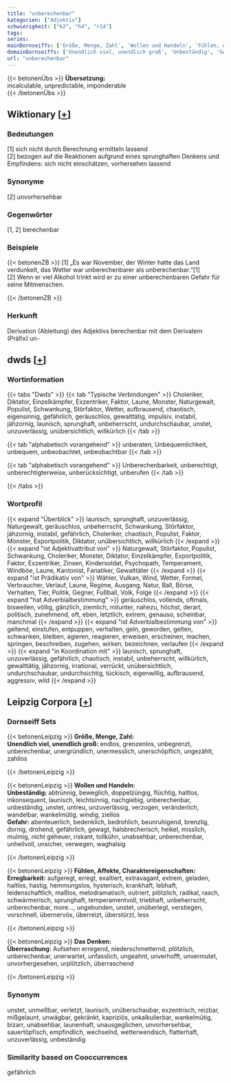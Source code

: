 ```yaml
---
title: "unberechenbar"
kategorien: ["Adjektiv"]
schwierigkeit: ["k2", "h4", "r14"]
tags:
series:
mainDornseiffs: ['Größe, Menge, Zahl', 'Wollen und Handeln', 'Fühlen, Affekte, Charaktereigenschaften', 'Das Denken']
domainDornseiffs: ['Unendlich viel, unendlich groß', 'Unbeständig', 'Gefahr', 'Erregbarkeit', 'Überraschung']
url: "unberechenbar"
---
```


{{< betonenÜbs >}}
**Übersetzung:**  
incalculable, unpredictable, imponderable  
{{< /betonenÜbs >}}

## Wiktionary [[+](https://de.wiktionary.org/wiki/unberechenbar)]

### Bedeutungen
[1] sich nicht durch Berechnung ermitteln lassend  
[2] bezogen auf die Reaktionen aufgrund eines sprunghaften Denkens und Empfindens: sich nicht einschätzen, vorhersehen lassend  

### Synonyme
[2] unvorhersehbar  

### Gegenwörter
[1, 2] berechenbar  

### Beispiele
{{< betonenZB >}}
[1] „Es war November, der Winter hatte das Land verdunkelt, das Wetter war unberechenbarer als unberechenbar.“[1]  
[2] Wenn er viel Alkohol trinkt wird er zu einer unberechenbaren Gefahr für seine Mitmenschen.  

{{< /betonenZB >}}
### Herkunft
Derivation (Ableitung) des Adjektivs berechenbar mit dem Derivatem (Präfix) un-  



## dwds [[+](https://www.dwds.de/wb/unberechenbar)]

### Wortinformation
{{< tabs "Dwds" >}}
{{< tab "Typische Verbindungen" >}}
Choleriker, Diktator, Einzelkämpfer, Exzentriker, Faktor, Laune, Monster, Naturgewalt, Populist, Schwankung, Störfaktor, Wetter, aufbrausend, chaotisch, eigensinnig, gefährlich, geräuschlos, gewalttätig, impulsiv, instabil, jähzornig, launisch, sprunghaft, unbeherrscht, undurchschaubar, unstet, unzuverlässig, unübersichtlich, willkürlich
{{< /tab >}}

{{< tab "alphabetisch vorangehend" >}}
unberaten, Unbequemlichkeit, unbequem, unbeobachtet, unbeobachtbar
{{< /tab >}}

{{< tab "alphabetisch vorangehend" >}}
Unberechenbarkeit, unberechtigt, unberechtigterweise, unberücksichtigt, unberufen
{{< /tab >}}

{{< /tabs >}}

### Wortprofil
{{< expand "Überblick" >}} launisch, sprunghaft, unzuverlässig, Naturgewalt, geräuschlos, unbeherrscht, Schwankung, Störfaktor, jähzornig, instabil, gefährlich, Choleriker, chaotisch, Populist, Faktor, Monster, Exportpolitik, Diktator, unübersichtlich, willkürlich {{< /expand >}}
{{< expand "ist Adjektivattribut von" >}} Naturgewalt, Störfaktor, Populist, Schwankung, Choleriker, Monster, Diktator, Einzelkämpfer, Exportpolitik, Faktor, Exzentriker, Zinsen, Kindersoldat, Psychopath, Temperament, Windböe, Laune, Kantonist, Fanatiker, Gewalttäter {{< /expand >}}
{{< expand "ist Prädikativ von" >}} Wähler, Vulkan, Wind, Wetter, Formel, Verbraucher, Verlauf, Laune, Regime, Ausgang, Natur, Ball, Börse, Verhalten, Tier, Politik, Gegner, Fußball, Volk, Folge {{< /expand >}}
{{< expand "hat Adverbialbestimmung" >}} geräuschlos, vollends, oftmals, bisweilen, völlig, gänzlich, ziemlich, mitunter, nahezu, höchst, derart, politisch, zunehmend, oft, eben, letztlich, extrem, genauso, scheinbar, manchmal {{< /expand >}}
{{< expand "ist Adverbialbestimmung von" >}} geltend, einstufen, entpuppen, verhalten, geln, geworden, gelten, schwanken, bleiben, agieren, reagieren, erweisen, erscheinen, machen, springen, beschreiben, zugehen, wirken, bezeichnen, verlaufen {{< /expand >}}
{{< expand "in Koordination mit" >}} launisch, sprunghaft, unzuverlässig, gefährlich, chaotisch, instabil, unbeherrscht, willkürlich, gewalttätig, jähzornig, irrational, verrückt, unübersichtlich, undurchschaubar, undurchsichtig, tückisch, eigenwillig, aufbrausend, aggressiv, wild {{< /expand >}}

## Leipzig Corpora [[+](https://corpora.uni-leipzig.de/en/res?word=unberechenbar&corpusId=deu_newscrawl-public_2018)]

### Dornseiff Sets
{{< betonenLeipzig >}}
**Größe, Menge, Zahl:**  
**Unendlich viel, unendlich groß:** endlos, grenzenlos, unbegrenzt, unberechenbar, unergründlich, unermesslich, unerschöpflich, ungezählt, zahllos  

{{< /betonenLeipzig >}}


{{< betonenLeipzig >}}
**Wollen und Handeln:**  
**Unbeständig:** abtrünnig, beweglich, doppelzüngig, flüchtig, haltlos, inkonsequent, launisch, leichtsinnig, nachgiebig, unberechenbar, unbeständig, unstet, untreu, unzuverlässig, verzogen, veränderlich, wandelbar, wankelmütig, windig, ziellos  
**Gefahr:** abenteuerlich, bedenklich, bedrohlich, beunruhigend, brenzlig, dornig, drohend, gefährlich, gewagt, halsbrecherisch, heikel, misslich, mulmig, nicht geheuer, riskant, tollkühn, unabsehbar, unberechenbar, unheilvoll, unsicher, verwegen, waghalsig  

{{< /betonenLeipzig >}}


{{< betonenLeipzig >}}
**Fühlen, Affekte, Charaktereigenschaften:**  
**Erregbarkeit:** aufgeregt, erregt, exaltiert, extravagant, extrem, geladen, haltlos, hastig, hemmungslos, hysterisch, krankhaft, lebhaft, leidenschaftlich, maßlos, melodramatisch, outriert, plötzlich, radikal, rasch, schwärmerisch, sprunghaft, temperamentvoll, triebhaft, unbeherrscht, unberechenbar, more..., ungebunden, unstet, unüberlegt, verstiegen, vorschnell, übernervös, überreizt, überstürzt, less  

{{< /betonenLeipzig >}}


{{< betonenLeipzig >}}
**Das Denken:**  
**Überraschung:** Aufsehen erregend, niederschmetternd, plötzlich, unberechenbar, unerwartet, unfasslich, ungeahnt, unverhofft, unvermutet, unvorhergesehen, urplötzlich, überraschend  

{{< /betonenLeipzig >}}

### Synonym
unstet, unmeßbar, verletzt, launisch, unüberschaubar, exzentrisch, reizbar, mißgelaunt, unwägbar, gekränkt, kapriziös, unkalkulierbar, wankelmütig, bizarr, unabsehbar, launenhaft, unausgeglichen, unvorhersehbar, sauertöpfisch, empfindlich, wechselnd, wetterwendisch, flatterhaft, unzuverlässig, unbeständig


### Similarity based on Cooccurrences
gefährlich

